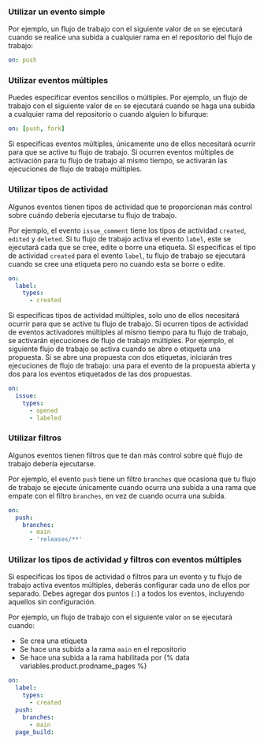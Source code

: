 ### Utilizar un evento simple

Por ejemplo, un flujo de trabajo con el siguiente valor de `on` se ejecutará cuando se realice una subida a cualquier rama en el repositorio del flujo de trabajo:

```yaml
on: push
```

### Utilizar eventos múltiples

Puedes especificar eventos sencillos o múltiples. Por ejemplo, un flujo de trabajo con el siguiente valor de `on` se ejecutará cuando se haga una subida a cualquier rama del repositorio o cuando alguien lo bifurque:

```yaml
on: [push, fork]
```

Si especificas eventos múltiples, únicamente uno de ellos necesitará ocurrir para que se active tu flujo de trabajo. Si ocurren eventos múltiples de activación para tu flujo de trabajo al mismo tiempo, se activarán las ejecuciones de flujo de trabajo múltiples.

### Utilizar tipos de actividad

Algunos eventos tienen tipos de actividad que te proporcionan más control sobre cuándo debería ejecutarse tu flujo de trabajo.

Por ejemplo, el evento `issue_comment` tiene los tipos de actividad `created`, `edited` y `deleted`. Si tu flujo de trabajo activa el evento `label`, este se ejecutará cada que se cree, edite o borre una etiqueta. Si especificas el tipo de actividad `created` para el evento `label`, tu flujo de trabajo se ejecutará cuando se cree una etiqueta pero no cuando esta se borre o edite.

```yaml
on:
  label:
    types:
      - created
```

Si especificas tipos de actividad múltiples, solo uno de ellos necesitará ocurrir para que se active tu flujo de trabajo. Si ocurren tipos de actividad de eventos activadores múltiples al mismo tiempo para tu flujo de trabajo, se activarán ejecuciones de flujo de trabajo múltiples. Por ejemplo, el siguiente flujo de trabajo se activa cuando se abre o etiqueta una propuesta. Si se abre una propuesta con dos etiquetas, iniciarán tres ejecuciones de flujo de trabajo: una para el evento de la propuesta abierta y dos para los eventos etiquetados de las dos propuestas.

```yaml
on:
  issue:
    types:
      - opened
      - labeled
```

### Utilizar filtros

Algunos eventos tienen filtros que te dan más control sobre qué flujo de trabajo debería ejecutarse.

Por ejemplo, el evento `push` tiene un filtro `branches` que ocasiona que tu flujo de trabajo se ejecute únicamente cuando ocurra una subida a una rama que empate con el filtro `branches`, en vez de cuando ocurra una subida.

```yaml
on:
  push:
    branches:
      - main
      - 'releases/**'
```

### Utilizar los tipos de actividad y filtros con eventos múltiples

Si especificas los tipos de actividad o filtros para un evento y tu flujo de trabajo activa eventos múltiples, deberás configurar cada uno de ellos por separado. Debes agregar dos puntos (`:`) a todos los eventos, incluyendo aquellos sin configuración.

Por ejemplo, un flujo de trabajo con el siguiente valor `on` se ejecutará cuando:

- Se crea una etiqueta
- Se hace una subida a la rama `main` en el repositorio
- Se hace una subida a la rama habilitada por {% data variables.product.prodname_pages %}

```yaml
on:
  label:
    types:
      - created
  push:
    branches:
      - main
  page_build:
```
